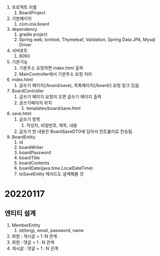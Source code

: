 1. 프로젝트 이름
    1. BoardProject
2. 기본패키지
    1. com.icia.board
3. dependency
    1. gradle project
    2. Spring web, lombok, Thymeleaf, Validation, Spring Data JPA, Mysql Driver
4. 서버포트
    1. 8093
5. 기본기능
    1. 기본주소 요청하면 index.html 출력
    2. MainController에서 기본주소 요청 처리
6. index.html
    1. 글쓰기 페이지(/board/save), 목록페이지(/board/) 요청 링크 있음.
7. BoardController
    1. 글쓰기 페이지 요청이 오면 글쓰기 페이지 출력
    2. 글쓰기페이지 위치
        1. templates/board/save.html
8. save.html
    1. 글쓰기 항목
        1. 작성자, 비밀번호, 제목, 내용
    2. 글쓰기 한 내용은 BoardSaveDTO에 담아서 컨트롤러로 전송됨.
9. BoardEntity
    1. id
    2. boardWriter
    3. boardPassword
    4. boardTitle
    5. boardContents
    6. boardDate(java.time.LocalDateTime)
    7. toSaveEntity 메서드도 설계해볼 것

# 20220117

## 엔티티 설계

1. MemberEntity
    1. id(long), email, password, name
2. 회원 : 게시글 = 1 :N 관계
3. 회원 : 댓글 = 1 : N 관계
4. 게시글 : 댓글 = 1 : N 괸계